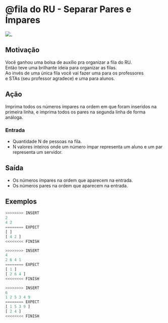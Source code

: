 # @fila do RU - Separar Pares e Ímpares

![_](cover.jpg)

[](solver.cpp)

## Motivação

Você ganhou uma bolsa de auxílio pra organizar a fila do RU.  
Então teve uma brilhante ideia para organizar as filas.  
Ao invés de uma única fila você vai fazer uma para os professores  
e STAs (seu professor agradece) e uma para alunos.

## Ação

Imprima todos os números ímpares na ordem em que foram inseridos na primeira linha, e imprima todos os pares na segunda linha de forma análoga.

### Entrada

* Quantidade N de pessoas na fila.
* N valores inteiros onde um número ímpar representa um aluno e um par representa um servidor.  

## Saída

* Os números ímpares na ordem que aparecem na entrada.
* Os números pares na ordem que aparecem na entrada.

## Exemplos

``` py
>>>>>>>> INSERT
2
4 2
======== EXPECT
[ ]
[ 4 2 ]
<<<<<<<< FINISH
```

```py
>>>>>>>> INSERT
4
2 6 4 1
======== EXPECT
[ 1 ]
[ 2 6 4 ]
<<<<<<<< FINISH
```

```py
>>>>>>>> INSERT
6
1 2 5 3 4 9
======== EXPECT
[ 1 5 3 9 ]
[ 2 4 ]
<<<<<<<< FINISH
```
